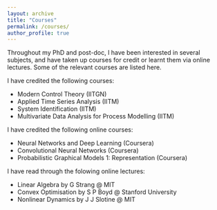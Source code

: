 ```yaml
---
layout: archive
title: "Courses"
permalink: /courses/
author_profile: true
---
```


Throughout my PhD and post-doc, I have been interested in several subjects, and have taken up courses for credit or learnt them via online lectures. Some of the relevant courses are
listed here.

I have credited the following courses:
- Modern Control Theory (IITGN)
- Applied Time Series Analysis (IITM)
- System Identification (IITM)
- Multivariate Data Analysis for Process Modelling (IITM)

I have credited the following online courses:
- Neural Networks and Deep Learning (Coursera)
- Convolutional Neural Networks (Coursera)
- Probabilistic Graphical Models 1: Representation (Coursera)

I have read through the folowing online lectures:
- Linear Algebra by G Strang @ MIT
- Convex Optimisation by S P Boyd @ Stanford University
- Nonlinear Dynamics by J J Slotine @ MIT